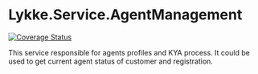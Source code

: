 # Lykke.Service.AgentManagement

[![Coverage Status](https://coveralls.io/repos/github/OpenMAVN/MAVN.Service.AgentManagement/badge.svg?branch=master)](https://coveralls.io/github/OpenMAVN/MAVN.Service.AgentManagement?branch=master)

This service responsible for agents profiles and KYA process.
It could be used to get current agent status of customer and registration.
